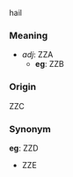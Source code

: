 hail
### Meaning
+ _adj_: ZZA
    + __eg__: ZZB

### Origin

ZZC

### Synonym

__eg__: ZZD

+ ZZE


